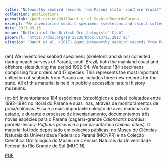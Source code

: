 ```yaml
---
title: "Noteworthy seabird records from Paraná state, southern Brazil"
collection: publications
permalink: /publication/2017Daudt_et_al_SeabirdRecordsParana
excerpt: "We inventoried seabird specimens (skeletons and skins) collected during beach surveys of Paraná, south Brazil, both the mainland coast and offshore islets during the period 1992–94. We found 184 specimens comprising four orders and 17 species. This represents the most important collection of seabirds from Paraná and includes three new records for the state. All of this material is held in publicly accessible natural history museums."
date: 2017-09-15
venue: "Bulletin of the British Ornithologists' Club"
paperurl: "https://doi.org/10.25226/bboc.v137i3.2017.a3"
citation: "Daudt et al. (2017) &quot;Noteworthy seabird records from Paraná state, southern Brazil.&quot; <i>Bull. B. O. C.</i> 137: 195-205."
---
```

(en)  We inventoried seabird specimens (skeletons and skins) collected during beach surveys of Paraná, south Brazil, both the mainland coast and offshore islets during the period 1992–94. We found 184 specimens comprising four orders and 17 species. This represents the most important collection of seabirds from Paraná and includes three new records for the state. All of this material is held in publicly accessible natural history museums.

(pt-br)  Inventoriamos 184 espécimes (osteológicos e peles) coletados entre 1992-1994 no litoral do Paraná e suas ilhas, através de monitoramentos de praia/colônias. Essa é a mais importante coleção de aves marinhas do estado, e durante o processo de inventariamento, documentamos três novas espécies para o Paraná (cagarra-grande *Calonectris borealis*, pardela-escura *Puffinus griseus* e a pomba-antártica *Chionis albus*). O material foi todo depositado em coleções públicas, no Museu de Ciências Naturais da Universidade Federal do Paraná (MCNPR) e na Coleção Científica Ornitológica do Museu de Ciências Naturais da Universidade Federal do Rio Grande do Sul (MUCIN).

[PDF](http://nwdaudt.github.io/files/2017_Daudt_et_al_BBOC_Noteworthy_seabird_records_Parana_Brazil.pdf)
